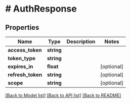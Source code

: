 # # AuthResponse

## Properties

Name | Type | Description | Notes
------------ | ------------- | ------------- | -------------
**access_token** | **string** |  | 
**token_type** | **string** |  | 
**expires_in** | **float** |  | [optional] 
**refresh_token** | **string** |  | [optional] 
**scope** | **string** |  | [optional] 

[[Back to Model list]](../../README.md#documentation-for-models) [[Back to API list]](../../README.md#documentation-for-api-endpoints) [[Back to README]](../../README.md)


